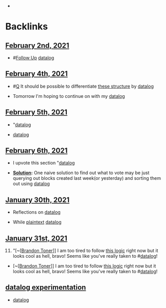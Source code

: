 - 

# Backlinks
## [February 2nd, 2021](<February 2nd, 2021.md>)
- #[Follow Up](<Follow Up.md>) [datalog](<datalog.md>)

## [February 4th, 2021](<February 4th, 2021.md>)
- #[Q](<Q.md>) It should be possible to differentiate [these structure](((fQ5H_Edl8))) by [datalog](<datalog.md>)

- Tomorrow I'm hoping to continue on with my [datalog](<datalog.md>)

## [February 5th, 2021](<February 5th, 2021.md>)
- "[datalog](<datalog.md>)

- [datalog](<datalog.md>)

## [February 6th, 2021](<February 6th, 2021.md>)
- I upvote this section "[datalog](<datalog.md>)

- **[Solution](<Solution.md>):** One naive solution to find out what to vote may be just querying out blocks created last week(or yesterday) and sorting them out using [datalog](<datalog.md>)

## [January 30th, 2021](<January 30th, 2021.md>)
- Reflections on [datalog](<datalog.md>)

- While [plaintext](<plaintext.md>) [datalog](<datalog.md>)

## [January 31st, 2021](<January 31st, 2021.md>)
11. "[~[[Brandon Toner](<~[[Brandon Toner.md>)]] I am too tired to follow [this logic](((DSTTIVhQ3))) right now but it looks cool as hell, bravo! Seems like you've really taken to #[datalog](<datalog.md>)!

- [~[[Brandon Toner](<~[[Brandon Toner.md>)]] I am too tired to follow [this logic](((DSTTIVhQ3))) right now but it looks cool as hell, bravo! Seems like you've really taken to #[datalog](<datalog.md>)!

## [datalog experimentation](<datalog experimentation.md>)
- [datalog](<datalog.md>)


